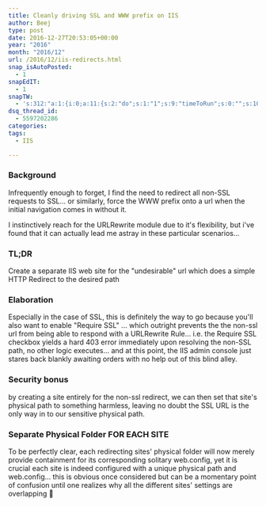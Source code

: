 ```yaml
---
title: Cleanly driving SSL and WWW prefix on IIS
author: Beej
type: post
date: 2016-12-27T20:53:05+00:00
year: "2016"
month: "2016/12"
url: /2016/12/iis-redirects.html
snap_isAutoPosted:
  - 1
snapEdIT:
  - 1
snapTW:
  - 's:312:"a:1:{i:0;a:11:{s:2:"do";s:1:"1";s:9:"timeToRun";s:0:"";s:10:"SNAPformat";s:15:"%TITLE% - %URL%";s:8:"attchImg";s:1:"1";s:9:"isAutoImg";s:1:"A";s:8:"imgToUse";s:0:"";s:4:"doTW";s:1:"1";s:11:"isPrePosted";s:1:"1";s:8:"isPosted";s:1:"1";s:4:"pgID";s:18:"813850275500855296";s:5:"pDate";s:19:"2016-12-27 20:53:22";}}";'
dsq_thread_id:
  - 5597202286
categories:
tags:
  - IIS

---
```

### Background

Infrequently enough to forget, I find the need to redirect all non-SSL requests to SSL... or similarly, force the WWW prefix onto a url when the initial navigation comes in without it.
  
I instinctively reach for the URLRewrite module due to it's flexibility, but i've found that it can actually lead me astray in these particular scenarios...

### TL;DR

Create a separate IIS web site for the "undesirable" url which does a simple HTTP Redirect to the desired path

### Elaboration

Especially in the case of SSL, this is definitely the way to go because you'll also want to enable "Require SSL" ... which outright prevents the the non-ssl url from being able to respond with a URLRewrite Rule... i.e. the Require SSL checkbox yields a hard 403 error immediately upon resolving the non-SSL path, no other logic executes... and at this point, the IIS admin console just stares back blankly awaiting orders with no help out of this blind alley.

### Security bonus

by creating a site entirely for the non-ssl redirect, we can then set that site's physical path to something harmless, leaving no doubt the SSL URL is the only way in to our sensitive physical path.

### Separate Physical Folder FOR EACH SITE

To be perfectly clear, each redirecting sites' physical folder will now merely provide containment for its corresponding solitary web.config, yet it is crucial each site is indeed configured with a unique physical path and web.config... this is obvious once considered but can be a momentary point of confusion until one realizes why all the different sites' settings are overlapping 🙂